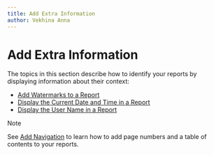 ```yaml
---
title: Add Extra Information
author: Vekhina Anna
---
```

# Add Extra Information

The topics in this section describe how to identify your reports by displaying information about their context:

* [Add Watermarks to a Report](add-extra-information/add-watermarks-to-a-report.md)
* [Display the Current Date and Time in a Report](add-extra-information/display-the-current-date-and-time-in-a-report.md)
* [Display the User Name in a Report](add-extra-information/display-the-user-name-in-a-report.md)

> [!Note]
> See [Add Navigation](add-navigation.md) to learn how to add page numbers and a table of contents to your reports.